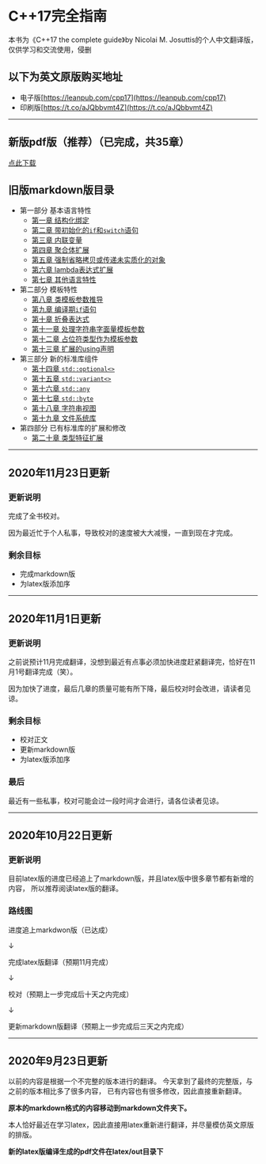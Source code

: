 # C++17完全指南

本书为《C++17 the complete guide》by Nicolai M. Josuttis的个人中文翻译版，仅供学习和交流使用，侵删

## 以下为英文原版购买地址

* 电子版[https://leanpub.com/cpp17](https://leanpub.com/cpp17)
* 印刷版[https://t.co/aJQbbvmt4Z](https://t.co/aJQbbvmt4Z)

---

## 新版pdf版（推荐）（已完成，共35章）
[点此下载](latex/out/main.pdf)

## 旧版markdown版目录
- 第一部分 基本语言特性
    - [第一章 结构化绑定](markdown/Chapter01-结构化绑定.md)
    - [第二章 带初始化的`if`和`switch`语句](markdown/Chapter02-带初始化的if和switch语句.md)
    - [第三章 内联变量](markdown/Chapter03-内联变量.md)
    - [第四章 聚合体扩展](markdown/Chapter04-聚合体扩展.md)
    - [第五章 强制省略拷贝或传递未实质化的对象](markdown/Chapter05-强制省略拷贝或传递未实质化的对象.md)
    - [第六章 lambda表达式扩展](markdown/Chapter6-Lambda表达式扩展.md)
    - [第七章 其他语言特性](markdown/Chapter7-其他语言特性.md)
- 第二部分 模板特性
    - [第八章 类模板参数推导](markdown/Chapter8-类模板参数推导.md)
    - [第九章 编译期`if`语句](markdown/Chapter9-编译期if语句.md)
    - [第十章 折叠表达式](markdown/Chapter10-折叠表达式.md)
    - [第十一章 处理字符串字面量模板参数](markdown/Chapter11-使用字符串作为模板参数.md)
    - [第十二章 占位符类型作为模板参数](markdown/Chapter12-模板参数中的auto类型占位符.md)
    - [第十三章 扩展的using声明](markdown/Chapter13-扩展的using声明.md)
- 第三部分 新的标准库组件
    - [第十四章 `std::optional<>`](markdown/Chapter14-optional.md)
    - [第十五章 `std::variant<>`](markdown/Chapter15-variant.md)
    - [第十六章 `std::any`](markdown/Chapter16-any.md)
    - [第十七章 `std::byte`](markdown/Chapter17-byte.md)
    - [第十八章 字符串视图](markdown/Chapter18-String%20Views.md)
    - [第十九章 文件系统库](markdown/Chapter19-文件系统库.md)
- 第四部分 已有标准库的扩展和修改
    - [第二十章 类型特征扩展](markdown/Chapter20-类型特征扩展.md)
    
---

## 2020年11月23日更新

### 更新说明

完成了全书校对。

因为最近忙于个人私事，导致校对的速度被大大减慢，一直到现在才完成。

### 剩余目标

- 完成markdown版
- 为latex版添加序

---

## 2020年11月1日更新

### 更新说明

之前说预计11月完成翻译，没想到最近有点事必须加快进度赶紧翻译完，恰好在11月1号翻译完成（笑）。

因为加快了进度，最后几章的质量可能有所下降，最后校对时会改进，请读者见谅。

### 剩余目标

- 校对正文
- 更新markdown版
- 为latex版添加序

### 最后

最近有一些私事，校对可能会过一段时间才会进行，请各位读者见谅。

---

## 2020年10月22日更新

### 更新说明

目前latex版的进度已经追上了markdown版，并且latex版中很多章节都有新增的内容，
所以推荐阅读latex版的翻译。

### 路线图

进度追上markdwon版（已达成）

&darr;

完成latex版翻译（预期11月完成）

&darr;

校对（预期上一步完成后十天之内完成）

&darr;

更新markdown版翻译（预期上一步完成后三天之内完成）

---

## 2020年9月23日更新

以前的内容是根据一个不完整的版本进行的翻译。
今天拿到了最终的完整版，与之前的版本相比多了很多内容，
已有内容也有很多修改，因此直接重新翻译。

**原本的markdown格式的内容移动到markdown文件夹下。**

本人恰好最近在学习latex，因此直接用latex重新进行翻译，并尽量模仿英文原版的排版。

**新的latex版编译生成的pdf文件在latex/out目录下**